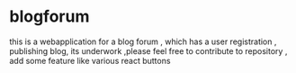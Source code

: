 # blogforum
this is a webapplication for a blog forum , which has a user registration , publishing blog, its underwork ,please feel free to contribute to repository , add some feature  like various react buttons
